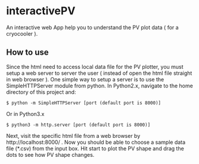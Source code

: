 # interactivePV
An interactive web App help you to understand the PV plot data ( for a cryocooler ). 

## How to use
Since the html need to access local data file for the PV plotter, you must setup a web server to server the user ( instead of open the html file straight in web browser ).
One simple way to setup a server is to use the SimpleHTTPServer module from python.
In Python2.x, navigate to the home directory of this project and:
```
$ python -m SimpleHTTPServer [port (default port is 8000)]
```
Or in Python3.x
```
$ python3 -m http.server [port (default port is 8000)]
```
Next, visit the specific html file from a web browser by http://localhost:8000/ .
Now you should be able to choose a sample data file (*.csv) from the input box. Hit start to plot the PV shape and drag the dots to see how PV shape changes.
